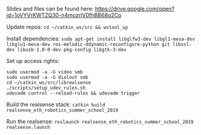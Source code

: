 Slides and files can be found here:
https://drive.google.com/open?id=1oVYVrKWTZQ30-n4mozrIV0fhBB68o2Co

Update repos:
`cd ~/catkin_ws/src && wstool_up`

Install dependencies: `sudo apt-get install libglfw3-dev libgl1-mesa-dev libglu1-mesa-dev ros-melodic-ddynamic-reconfigure-python git libssl-dev libusb-1.0-0-dev pkg-config libgtk-3-dev`

Set up access rights:
```
sudo usermod -a -G video smb
sudo usermod -a -G dialout smb
cd ~/catkin_ws/src/librealsense
./scripts/setup_udev_rules.sh
udevadm control --reload-rules && udevadm trigger
```

Build the realsense stack:
`catkin build realsense_eth_robotics_summer_school_2019`

Run the realsense:
`roslaunch realsense_eth_robotics_summer_school_2019 realsense.launch`
